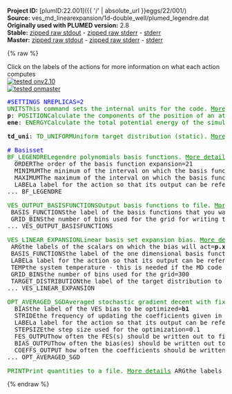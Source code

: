 **Project ID:** [plumID:22.001]({{ '/' | absolute_url }}eggs/22/001/)  
**Source:** ves_md_linearexpansion/1d-double_well/plumed_legendre.dat  
**Originally used with PLUMED version:** 2.8  
**Stable:** [zipped raw stdout](plumed_legendre.dat.plumed.stdout.txt.zip) - [zipped raw stderr](plumed_legendre.dat.plumed.stderr.txt.zip) - [stderr](plumed_legendre.dat.plumed.stderr)  
**Master:** [zipped raw stdout](plumed_legendre.dat.plumed_master.stdout.txt.zip) - [zipped raw stderr](plumed_legendre.dat.plumed_master.stderr.txt.zip) - [stderr](plumed_legendre.dat.plumed_master.stderr)  

{% raw %}
<div class="plumedpreheader">
<div class="headerInfo" id="value_details_data/ves_md_linearexpansion/1d-double_well/plumed_legendre.dat"> Click on the labels of the actions for more information on what each action computes </div>
<div class="containerBadge">
<div class="headerBadge"><a href="plumed_legendre.dat.plumed.stderr"><img src="https://img.shields.io/badge/v2.10-passing-green.svg" alt="tested onv2.10" /></a></div>
<div class="headerBadge"><a href="plumed_legendre.dat.plumed_master.stderr"><img src="https://img.shields.io/badge/master-passing-green.svg" alt="tested onmaster" /></a></div>
</div>
</div>
<pre class="plumedlisting">
<span style="color:blue" class="comment">#SETTINGS NREPLICAS=2</span>
<span class="plumedtooltip" style="color:green">UNITS<span class="right">This command sets the internal units for the code. <a href="https://www.plumed.org/doc-master/user-doc/html/UNITS" style="color:green">More details</a><i></i></span></span> <span class="plumedtooltip">NATURAL<span class="right"> use natural units<i></i></span></span>
<span style="display:none;" id="data/ves_md_linearexpansion/1d-double_well/plumed_legendre.dat">The UNITS action with label <b></b> calculates something</span><b name="data/ves_md_linearexpansion/1d-double_well/plumed_legendre.datp" onclick='showPath("data/ves_md_linearexpansion/1d-double_well/plumed_legendre.dat","data/ves_md_linearexpansion/1d-double_well/plumed_legendre.datp","data/ves_md_linearexpansion/1d-double_well/plumed_legendre.datp","brown")'>p</b>: <span class="plumedtooltip" style="color:green">POSITION<span class="right">Calculate the components of the position of an atom or atoms. <a href="https://www.plumed.org/doc-master/user-doc/html/POSITION" style="color:green">More details</a><i></i></span></span> <span class="plumedtooltip">ATOM<span class="right">the atom number<i></i></span></span>=1
<span style="display:none;" id="data/ves_md_linearexpansion/1d-double_well/plumed_legendre.datp">The POSITION action with label <b>p</b> calculates the following quantities:<table  align="center" frame="void" width="95%" cellpadding="5%"><tr><td width="5%"><b> Quantity </b>  </td><td><b> Description </b> </td></tr><tr><td width="5%">p.x</td><td>the x-component of the atom position</td></tr><tr><td width="5%">p.y</td><td>the y-component of the atom position</td></tr><tr><td width="5%">p.z</td><td>the z-component of the atom position</td></tr></table></span><b name="data/ves_md_linearexpansion/1d-double_well/plumed_legendre.datene" onclick='showPath("data/ves_md_linearexpansion/1d-double_well/plumed_legendre.dat","data/ves_md_linearexpansion/1d-double_well/plumed_legendre.datene","data/ves_md_linearexpansion/1d-double_well/plumed_legendre.datene","brown")'>ene</b>: <span class="plumedtooltip" style="color:green">ENERGY<span class="right">Calculate the total potential energy of the simulation box. <a href="https://www.plumed.org/doc-master/user-doc/html/ENERGY" style="color:green">More details</a><i></i></span></span>
<br/><span style="display:none;" id="data/ves_md_linearexpansion/1d-double_well/plumed_legendre.datene">The ENERGY action with label <b>ene</b> calculates something</span><b name="data/ves_md_linearexpansion/1d-double_well/plumed_legendre.dattd_uni" onclick='showPath("data/ves_md_linearexpansion/1d-double_well/plumed_legendre.dat","data/ves_md_linearexpansion/1d-double_well/plumed_legendre.dattd_uni","data/ves_md_linearexpansion/1d-double_well/plumed_legendre.dattd_uni","brown")'>td_uni</b>: <span class="plumedtooltip" style="color:green">TD_UNIFORM<span class="right">Uniform target distribution (static). <a href="https://www.plumed.org/doc-master/user-doc/html/TD_UNIFORM" style="color:green">More details</a><i></i></span></span>
<br/><span style="color:blue" class="comment"># Basisset</span>
<span style="display:none;" id="data/ves_md_linearexpansion/1d-double_well/plumed_legendre.dattd_uni">The TD_UNIFORM action with label <b>td_uni</b> calculates something</span><span class="plumedtooltip" style="color:green">BF_LEGENDRE<span class="right">Legendre polynomials basis functions. <a href="https://www.plumed.org/doc-master/user-doc/html/BF_LEGENDRE" style="color:green">More details</a><i></i></span></span> ...
  <span class="plumedtooltip">ORDER<span class="right">The order of the basis function expansion<i></i></span></span>=21
  <span class="plumedtooltip">MINIMUM<span class="right">The minimum of the interval on which the basis functions are defined<i></i></span></span>=-3.0
  <span class="plumedtooltip">MAXIMUM<span class="right">The maximum of the interval on which the basis functions are defined<i></i></span></span>=+3.0
  <span class="plumedtooltip">LABEL<span class="right">a label for the action so that its output can be referenced in the input to other actions<i></i></span></span>=<b name="data/ves_md_linearexpansion/1d-double_well/plumed_legendre.datbf1" onclick='showPath("data/ves_md_linearexpansion/1d-double_well/plumed_legendre.dat","data/ves_md_linearexpansion/1d-double_well/plumed_legendre.datbf1","data/ves_md_linearexpansion/1d-double_well/plumed_legendre.datbf1","brown")'>bf1</b>
... BF_LEGENDRE
<br/><span style="display:none;" id="data/ves_md_linearexpansion/1d-double_well/plumed_legendre.datbf1">The BF_LEGENDRE action with label <b>bf1</b> calculates something</span><span class="plumedtooltip" style="color:green">VES_OUTPUT_BASISFUNCTIONS<span class="right">Output basis functions to file. <a href="https://www.plumed.org/doc-master/user-doc/html/VES_OUTPUT_BASISFUNCTIONS" style="color:green">More details</a><i></i></span></span> ...
 <span class="plumedtooltip">BASIS_FUNCTIONS<span class="right">the label of the basis functions that you want to use<i></i></span></span>=<b name="data/ves_md_linearexpansion/1d-double_well/plumed_legendre.datbf1">bf1</b>
 <span class="plumedtooltip">GRID_BINS<span class="right">the number of bins used for the grid for writing the basis function values and derivatives<i></i></span></span>=300
... VES_OUTPUT_BASISFUNCTIONS
<br/><span class="plumedtooltip" style="color:green">VES_LINEAR_EXPANSION<span class="right">Linear basis set expansion bias. <a href="https://www.plumed.org/doc-master/user-doc/html/VES_LINEAR_EXPANSION" style="color:green">More details</a><i></i></span></span> ...
 <span class="plumedtooltip">ARG<span class="right">the labels of the scalars on which the bias will act<i></i></span></span>=<b name="data/ves_md_linearexpansion/1d-double_well/plumed_legendre.datp">p.x</b>
 <span class="plumedtooltip">BASIS_FUNCTIONS<span class="right">the label of the one dimensional basis functions that should be used<i></i></span></span>=<b name="data/ves_md_linearexpansion/1d-double_well/plumed_legendre.datbf1">bf1</b>
 <span class="plumedtooltip">LABEL<span class="right">a label for the action so that its output can be referenced in the input to other actions<i></i></span></span>=<b name="data/ves_md_linearexpansion/1d-double_well/plumed_legendre.datb1" onclick='showPath("data/ves_md_linearexpansion/1d-double_well/plumed_legendre.dat","data/ves_md_linearexpansion/1d-double_well/plumed_legendre.datb1","data/ves_md_linearexpansion/1d-double_well/plumed_legendre.datb1","brown")'>b1</b>
 <span class="plumedtooltip">TEMP<span class="right">the system temperature - this is needed if the MD code does not pass the temperature to PLUMED<i></i></span></span>=0.5
 <span class="plumedtooltip">GRID_BINS<span class="right">the number of bins used for the grid<i></i></span></span>=300
 <span class="plumedtooltip">TARGET_DISTRIBUTION<span class="right">the label of the target distribution to be used<i></i></span></span>=<b name="data/ves_md_linearexpansion/1d-double_well/plumed_legendre.dattd_uni">td_uni</b>
... VES_LINEAR_EXPANSION
<br/><span style="display:none;" id="data/ves_md_linearexpansion/1d-double_well/plumed_legendre.datb1">The VES_LINEAR_EXPANSION action with label <b>b1</b> calculates the following quantities:<table  align="center" frame="void" width="95%" cellpadding="5%"><tr><td width="5%"><b> Quantity </b>  </td><td><b> Description </b> </td></tr><tr><td width="5%">b1.bias</td><td>the instantaneous value of the bias potential</td></tr><tr><td width="5%">b1.force2</td><td>the instantaneous value of the squared force due to this bias potential</td></tr></table></span><span class="plumedtooltip" style="color:green">OPT_AVERAGED_SGD<span class="right">Averaged stochastic gradient decent with fixed step size. <a href="https://www.plumed.org/doc-master/user-doc/html/OPT_AVERAGED_SGD" style="color:green">More details</a><i></i></span></span> ...
  <span class="plumedtooltip">BIAS<span class="right">the label of the VES bias to be optimized<i></i></span></span>=<b name="data/ves_md_linearexpansion/1d-double_well/plumed_legendre.datb1">b1</b>
  <span class="plumedtooltip">STRIDE<span class="right">the frequency of updating the coefficients given in the number of MD steps<i></i></span></span>=500
  <span class="plumedtooltip">LABEL<span class="right">a label for the action so that its output can be referenced in the input to other actions<i></i></span></span>=<b name="data/ves_md_linearexpansion/1d-double_well/plumed_legendre.dato1" onclick='showPath("data/ves_md_linearexpansion/1d-double_well/plumed_legendre.dat","data/ves_md_linearexpansion/1d-double_well/plumed_legendre.dato1","data/ves_md_linearexpansion/1d-double_well/plumed_legendre.dato1","brown")'>o1</b>
  <span class="plumedtooltip">STEPSIZE<span class="right">the step size used for the optimization<i></i></span></span>=0.1
  <span class="plumedtooltip">FES_OUTPUT<span class="right">how often the FES(s) should be written out to file<i></i></span></span>=100
  <span class="plumedtooltip">BIAS_OUTPUT<span class="right">how often the bias(es) should be written out to file<i></i></span></span>=500
  <span class="plumedtooltip">COEFFS_OUTPUT<span class="right"> how often the coefficients should be written to file<i></i></span></span>=10
... OPT_AVERAGED_SGD
<br/><span style="display:none;" id="data/ves_md_linearexpansion/1d-double_well/plumed_legendre.dato1">The OPT_AVERAGED_SGD action with label <b>o1</b> calculates the following quantities:<table  align="center" frame="void" width="95%" cellpadding="5%"><tr><td width="5%"><b> Quantity </b>  </td><td><b> Description </b> </td></tr><tr><td width="5%">o1.value</td><td>a scalar</td></tr></table></span><span class="plumedtooltip" style="color:green">PRINT<span class="right">Print quantities to a file. <a href="https://www.plumed.org/doc-master/user-doc/html/PRINT" style="color:green">More details</a><i></i></span></span> <span class="plumedtooltip">ARG<span class="right">the labels of the values that you would like to print to the file<i></i></span></span>=* <span class="plumedtooltip">FILE<span class="right">the name of the file on which to output these quantities<i></i></span></span>=colvar.data <span class="plumedtooltip">STRIDE<span class="right"> the frequency with which the quantities of interest should be output<i></i></span></span>=100
</pre>
{% endraw %}
